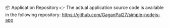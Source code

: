 📦 Application Repository
👉 The actual application source code is available in the following repository:
https://github.com/GaganPal27/simple-nodejs-app
